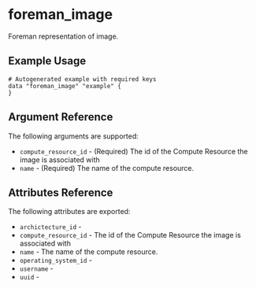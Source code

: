 
# foreman_image


Foreman representation of image.


## Example Usage

```
# Autogenerated example with required keys
data "foreman_image" "example" {
}
```


## Argument Reference

The following arguments are supported:

- `compute_resource_id` - (Required) The id of the Compute Resource the image is associated with
- `name` - (Required) The name of the compute resource.


## Attributes Reference

The following attributes are exported:

- `archictecture_id` - 
- `compute_resource_id` - The id of the Compute Resource the image is associated with
- `name` - The name of the compute resource.
- `operating_system_id` - 
- `username` - 
- `uuid` - 

